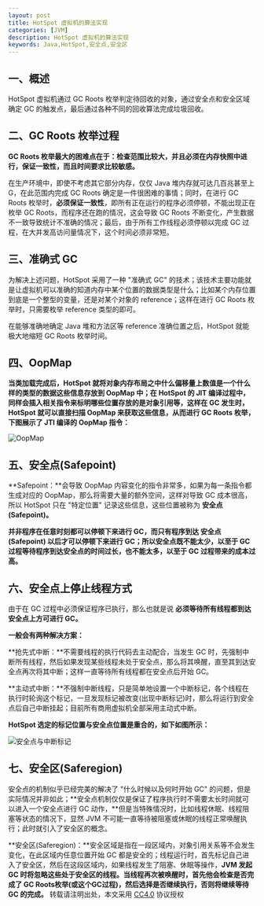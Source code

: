 ```yaml
---
layout: post
title: HotSpot 虚拟机的算法实现
categories: [JVM]
description: HotSpot 虚拟机的算法实现
keywords: Java,HotSpot,安全点,安全区
---
```


## 一、概述

HotSpot 虚拟机通过 GC Roots 枚举判定待回收的对象，通过安全点和安全区域确定 GC 的触发点，最后通过各种不同的回收算法完成垃圾回收。

<!--more-->

## 二、GC Roots 枚举过程

**GC Roots 枚举最大的困难点在于：检查范围比较大，并且必须在内存快照中进行，保证一致性，而且时间要求比较敏感。**

在生产环境中，即使不考虑其它部分内存，仅仅 Java 堆内存就可达几百兆甚至上G，在此范围内完成 GC Roots 确定是一件很困难的事情；同时，在进行 GC Roots 枚举时，**必须保证一致性**，即所有正在运行的程序必须停顿，不能出现正在枚举 GC Roots，而程序还在跑的情况，这会导致 GC Roots 不断变化，产生数据不一致导致统计不准确的情况；最后，由于所有工作线程必须停顿以完成 GC 过程，在大并发高访问量情况下，这个时间必须非常短。

## 三、准确式 GC

为解决上述问题，HotSpot 采用了一种 "准确式 GC" 的技术；该技术主要功能就是让虚拟机可以准确的知道内存中某个位置的数据类型是什么；比如某个内存位置到底是一个整型的变量，还是对某个对象的 reference；这样在进行 GC Roots 枚举时，只需要枚举 reference 类型的即可。

在能够准确地确定 Java 堆和方法区等 reference 准确位置之后，HotSpot 就能极大地缩短 GC Roots 枚举时间。

## 四、OopMap

**当类加载完成后，HotSpot 就将对象内存布局之中什么偏移量上数值是一个什么样的类型的数据这些信息存放到 OopMap 中；在 HotSpot 的 JIT 编译过程中，同样会插入相关指令来标明哪些位置存放的是对象引用等，这样在 GC 发生时，HotSpot 就可以直接扫描 OopMap 来获取这些信息，从而进行 GC Roots 枚举，下图展示了 JTI 编译的 OopMap 指令：**

![OopMap](https://cdn.mritd.me/markdown/hexo_jvm_jmm_oopmap.png)

## 五、安全点(Safepoint)

**Safepoint：**会导致 OopMap 内容变化的指令非常多，如果为每一条指令都生成对应的 OopMap，那么将需要大量的额外空间，这样对导致 GC 成本很高，所以 HotSpot 只在 "特定位置" 记录这些信息，这些位置被称为 **安全点(Safepoint)。**

**并非程序在任意时刻都可以停顿下来进行 GC，而只有程序到达 安全点(Safepoint) 以后才可以停顿下来进行 GC；所以安全点既不能太少，以至于 GC 过程等待程序到达安全点的时间过长，也不能太多，以至于 GC 过程带来的成本过高。**

## 六、安全点上停止线程方式

由于在 GC 过程中必须保证程序已执行，那么也就是说 **必须等待所有线程都到达安全点上方可进行 GC。**

**一般会有两种解决方案：**

**抢先式中断：**不需要线程的执行代码去主动配合，当发生 GC 时，先强制中断所有线程，然后如果发现某些线程未处于安全点，那么将其唤醒，直至其到达安全点再次将其中断；这样一直等待所有线程都在安全点后开始 GC。

**主动式中断：**不强制中断线程，只是简单地设置一个中断标记，各个线程在执行时轮询这个标记，一旦发现标记被改变(出现中断标记)时，那么将运行到安全点后自己中断挂起；目前所有商用虚拟机全部采用主动式中断。

**HotSpot 选定的标记位置与安全点位置是重合的，如下如图所示：**

![安全点与中断标记](https://cdn.mritd.me/markdown/hexo_jvm_jmm_safepoint.png)


## 七、安全区(Saferegion)

安全点的机制似乎已经完美的解决了 "什么时候以及何时开始 GC" 的问题，但是实际情况并非如此；**安全点机制仅仅是保证了程序执行时不需要太长时间就可以进入一个安全点进行 GC 动作，**但是当特殊情况时，比如线程休眠、线程阻塞等状态的情况下，显然 JVM 不可能一直等待被阻塞或休眠的线程正常唤醒执行；此时就引入了安全区的概念。

**安全区(Saferegion)：**安全区域是指在一段区域内，对象引用关系等不会发生变化，在此区域内任意位置开始 GC 都是安全的；线程运行时，首先标记自己进入了安全区，然后在这段区域内，如果线程发生了阻塞、休眠等操作，**JVM 发起 GC 时将忽略这些处于安全区的线程。当线程再次被唤醒时，首先他会检查是否完成了 GC Roots枚举(或这个GC过程)，然后选择是否继续执行，否则将继续等待 GC 的完成。**
转载请注明出处，本文采用 [CC4.0](http://creativecommons.org/licenses/by-nc-nd/4.0/) 协议授权
